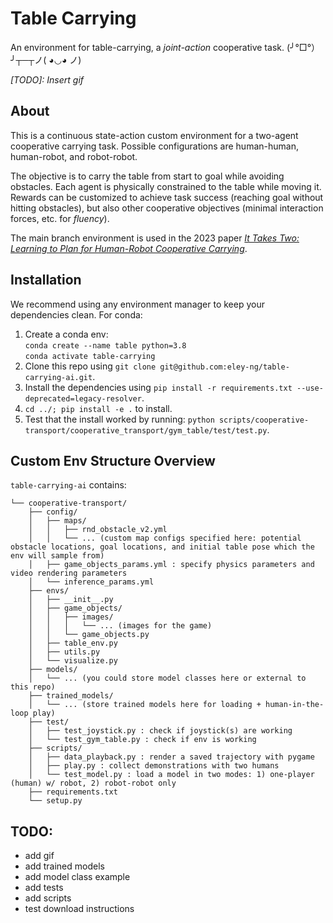 # Table Carrying

An environment for table-carrying, a *joint-action* cooperative task. (╯°□°）╯┬─┬ノ( ◕◡◕ ノ)

*[TODO]: Insert gif*

## About

This is a continuous state-action custom environment for a two-agent cooperative carrying task. Possible configurations are human-human, human-robot, and robot-robot. 

The objective is to carry the table from start to goal while avoiding obstacles. Each agent is physically constrained to the table while moving it. Rewards can be customized to achieve task success (reaching goal without hitting obstacles), but also other cooperative objectives (minimal interaction forces, etc. for *fluency*).

The main branch environment is used in the 2023 paper *[It Takes Two: Learning to Plan for Human-Robot Cooperative Carrying](https://arxiv.org/abs/2209.12890)*. 

## Installation

We recommend using any environment manager to keep your dependencies clean. For conda:
1. Create a conda env:   
  `conda create --name table python=3.8`  
  `conda activate table-carrying`
2. Clone this repo using `git clone git@github.com:eley-ng/table-carrying-ai.git`.
3. Install the dependencies using `pip install -r requirements.txt --use-deprecated=legacy-resolver`.
4. `cd ../; pip install -e .` to install.
5. Test that the install worked by running: `python scripts/cooperative-transport/cooperative_transport/gym_table/test/test.py`.

## Custom Env Structure Overview

`table-carrying-ai` contains:

```
└── cooperative-transport/
    ├── config/
    │   ├── maps/
    │   │   ├── rnd_obstacle_v2.yml
    │   │   └── ... (custom map configs specified here: potential obstacle locations, goal locations, and initial table pose which the env will sample from)
    │   ├── game_objects_params.yml : specify physics parameters and video rendering parameters
    │   └── inference_params.yml
    ├── envs/
    │   ├── __init__.py
    │   ├── game_objects/
    │   │   ├── images/
    │   │   │   └── ... (images for the game)
    │   │   └── game_objects.py
    │   ├── table_env.py
    │   ├── utils.py
    │   └── visualize.py
    ├── models/
    │   └── ... (you could store model classes here or external to this repo)
    ├── trained_models/
    │   └── ... (store trained models here for loading + human-in-the-loop play)
    ├── test/
    │   ├── test_joystick.py : check if joystick(s) are working
    │   └── test_gym_table.py : check if env is working
    ├── scripts/
    │   ├── data_playback.py : render a saved trajectory with pygame
    │   ├── play.py : collect demonstrations with two humans
    │   └── test_model.py : load a model in two modes: 1) one-player (human) w/ robot, 2) robot-robot only
    ├── requirements.txt
    └── setup.py
```
    
## TODO:
- add gif
- add trained models
- add model class example
- add tests 
- add scripts
- test download instructions   

